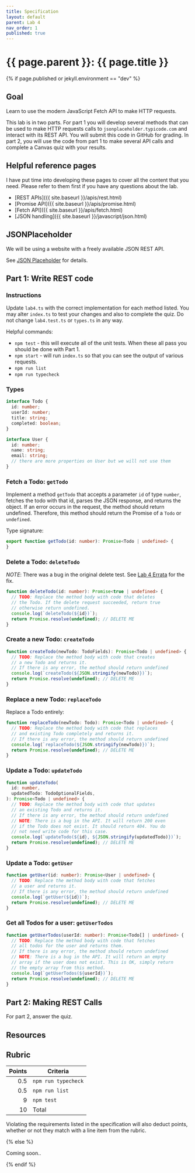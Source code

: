 ```yaml
---
title: Specification
layout: default
parent: Lab 4
nav_order: 1
published: true
---
```


# {{ page.parent }}: {{ page.title }}

{% if page.published or jekyll.environment == "dev" %}

## Goal

Learn to use the modern JavaScript Fetch API to make HTTP requests.

This lab is in two parts. For part 1 you will develop several methods that can
be used to make HTTP requests calls to `jsonplaceholder.typicode.com` and
interact with its REST API. You will submit this code in GitHub for grading. In
part 2, you will use the code from part 1 to make several API calls and complete
a Canvas quiz with your results.

## Helpful reference pages

I have put time into developing these pages to cover all the content that you
need. Please refer to them first if you have any questions about the lab.

- [REST APIs]({{ site.baseurl }}/apis/rest.html)
- [Promise API]({{ site.baseurl }}/apis/promise.html)
- [Fetch API]({{ site.baseurl }}/apis/fetch.html)
- [JSON handling]({{ site.baseurl }}/javascript/json.html)

## JSONPlaceholder

We will be using a website with a freely available JSON REST API.

See [JSON Placeholder](json-placeholder.html) for details.

## Part 1: Write REST code

### Instructions

Update `lab4.ts` with the correct implementation for each method listed. You may
alter `index.ts` to test your changes and also to complete the quiz. Do not
change `lab4.test.ts` or `types.ts` in any way.

Helpful commands:

- `npm test` - this will execute all of the unit tests. When these all pass you
  should be done with Part 1.
- `npm start` - will run `index.ts` so that you can see the output of various
  requests.
- `npm run list`
- `npm run typecheck`

### Types

```typescript
interface Todo {
  id: number;
  userId: number;
  title: string;
  completed: boolean;
}

interface User {
  id: number;
  name: string;
  email: string;
  // there are more properties on User but we will not use them
}
```

### Fetch a Todo: `getTodo`

Implement a method `getTodo` that accepts a parameter `id` of type `number`,
fetches the todo with that id, parses the JSON response, and returns the object.
If an error occurs in the request, the method should return undefined.
Therefore, this method should return the Promise of a `Todo` or `undefined`.

Type signature:

```typescript
export function getTodo(id: number): Promise<Todo | undefined> {
}
```

### Delete a Todo: `deleteTodo`

*NOTE*: There was a bug in the original delete test. See [Lab 4
Errata](errata.html) for the fix.

```typescript
function deleteTodo(id: number): Promise<true | undefined> {
  // TODO: Replace the method body with code that deletes
  // the Todo. If the delete request succeeded, return true
  // otherwise return undefined.
  console.log(`deleteTodo(${id})`);
  return Promise.resolve(undefined); // DELETE ME
}
```

### Create a new Todo: `createTodo`

```typescript
function createTodo(newTodo: TodoFields): Promise<Todo | undefined> {
  // TODO: Replace the method body with code that creates
  // a new Todo and returns it.
  // If there is any error, the method should return undefined
  console.log(`createTodo(${JSON.stringify(newTodo)})`);
  return Promise.resolve(undefined); // DELETE ME
}
```

### Replace a new Todo: `replaceTodo`

Replace a Todo entirely:

```typescript
function replaceTodo(newTodo: Todo): Promise<Todo | undefined> {
  // TODO: Replace the method body with code that replaces
  // and existing Todo completely and returns it.
  // If there is any error, the method should return undefined
  console.log(`replaceTodo(${JSON.stringify(newTodo)})`);
  return Promise.resolve(undefined); // DELETE ME
}
```

### Update a Todo: `updateTodo`

```typescript
function updateTodo(
  id: number,
  updatedTodo: TodoOptionalFields,
): Promise<Todo | undefined> {
  // TODO: Replace the method body with code that updates
  // an existing Todo and returns it.
  // If there is any error, the method should return undefined
  // NOTE: There is a bug in the API. It will return 200 even
  // if the Todo does not exist. It should return 404. You do
  // not need write code for this case.
  console.log(`updateTodo(${id}, ${JSON.stringify(updatedTodo)})`);
  return Promise.resolve(undefined); // DELETE ME
}
```

### Update a Todo: `getUser`

```typescript
function getUser(id: number): Promise<User | undefined> {
  // TODO: Replace the method body with code that fetches
  // a user and returns it.
  // If there is any error, the method should return undefined
  console.log(`getUser(${id})`);
  return Promise.resolve(undefined); // DELETE ME
}
```

### Get all Todos for a user: `getUserTodos`

```typescript
function getUserTodos(userId: number): Promise<Todo[] | undefined> {
  // TODO: Replace the method body with code that fetches
  // all todos for the user and returns them.
  // If there is any error, the method should return undefined
  // NOTE: There is a bug in the API. It will return an empty
  // array if the user does not exist. This is OK, simply return
  // the empty array from this method.
  console.log(`getUserTodos(${userId})`);
  return Promise.resolve(undefined); // DELETE ME
}
```

## Part 2: Making REST Calls

For part 2, answer the quiz.

## Resources

## Rubric

| Points  | Criteria            |
| ------: | --------            |
| 0.5     | `npm run typecheck` |
| 0.5     | `npm run list`      |
| 9       | `npm test`          |
| 10      | Total               |

Violating the requirements listed in the specification will also deduct points,
whether or not they match with a line item from the rubric.

{% else %}

Coming soon..

{% endif %}
